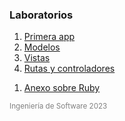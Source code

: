 

<h3>Laboratorios</h3>

<!-- TODO: Use liquid to pass published pages -->
1. [Primera app](/labs/1_primera_app.html)
1. [Modelos](/labs/2_modelos.html)
1. [Vistas](/labs/3_vistas.html)
1. [Rutas y controladores](/labs/4_rutas_y_controladores.html)
<!-- 1. [Formularios, archivos y PDFs](/labs/5_forms_archivos_y_pdfs.html) -->
1. [Anexo sobre Ruby](/labs/ruby.html)
<!-- 1. [Archivos, PDFs y puntos geográficos](/labs/6_archivos_pdfs_y_puntos_geograficos.html) -->

<small style="color: gray">Ingeniería de Software 2023</small>
